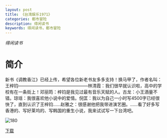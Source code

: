 ```yaml
---
layout: post
title: 《台湾娱乐1971》
categories: 都市冒险
description: 得闲读书
keywords: 得闲读书，都市冒险
---
```

*得闲读书*

# 简介

新书《调教香江》已经上传，希望各位新老书友多多支持！换马甲了，作者名叫：王梓钧————————————————林清霞：我们很早就认识啦，高中的学校有在一条街上！邓丽筠：梓钧是我见过最有音乐天赋的人。古龙：小王酒量不错。琼瑶：我很喜欢他小说中的爱情。倪匡：我以为自己一小时写4500字已经很快了，直到认识了王梓钧……赵雅之：很感谢他把我带进演艺圈。……看了好多写香港的、写好莱坞的、写韩国的重生小说，我来试试写一下台湾吧。

![180](http://tva3.sinaimg.cn/large/008dGP0Fgy1gtxf6f3alaj304605kmx6.jpg)

[下载](https://link.jscdn.cn/1drv/aHR0cHM6Ly8xZHJ2Lm1zL3QvcyFBaGU2R2dNWmVFb2poRmpyOGVJc3JLVlUzYklDP2U9Tnl2ZHkz.txt)
